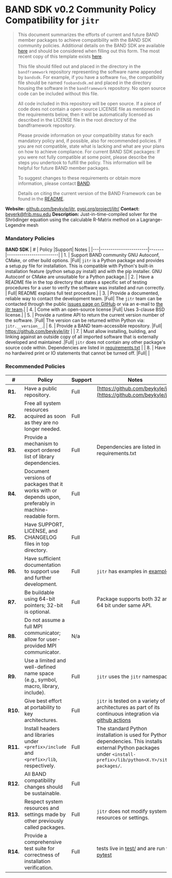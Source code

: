 # BAND SDK v0.2 Community Policy Compatibility for `jitr`


> This document summarizes the efforts of current and future BAND member packages to achieve compatibility with the BAND SDK community policies.  Additional details on the BAND SDK are available [here](/resources/sdkpolicies/bandsdk.md) and should be considered when filling out this form. The most recent copy of this template exists [here](/resources/sdkpolicies/template.md).
>
> This file should filled out and placed in the directory in the `bandframework` repository representing the software name appended by `bandsdk`.  For example, if you have a software `foo`, the compatibility file should be named `foobandsdk.md` and placed in the directory housing the software in the `bandframework` repository. No open source code can be included without this file.
>
> All code included in this repository will be open source.  If a piece of code does not contain a open-source LICENSE file as mentioned in the requirements below, then it will be automatically licensed as described in the LICENSE file in the root directory of the bandframework repository.
>
> Please provide information on your compatibility status for each mandatory policy and, if possible, also for recommended policies. If you are not compatible, state what is lacking and what are your plans on how to achieve compliance. For current BAND SDK packages: If you were not fully compatible at some point, please describe the steps you undertook to fulfill the policy. This information will be helpful for future BAND member packages.
>
> To suggest changes to these requirements or obtain more information, please contact [BAND](https://bandframework.github.io/team).
>
> Details on citing the current version of the BAND Framework can be found in the [README](https://github.com/bandframework/bandframework).


**Website:** [github.com/beykyle/jitr](https://github.com/beykyle/jitr), [pypi.org/project/jitr/](https://pypi.org/project/jitr/)
**Contact:** [beyerk@frib.msu.edu](mailto:beyerk@frib.msu.edu)
**Description:** Just-in-time-compiled solver for the Shrödinger equation using the calculable R-Matrix method on a Lagrange-Legendre mesh 

### Mandatory Policies

**BAND SDK**
| # | Policy                 |Support| Notes                   |
|---|-----------------------|-------|-------------------------|
| 1. | Support BAND community GNU Autoconf, CMake, or other build options. |Full| `jitr` is a Python package and provides a setup.py file for installation. This is compatible with Python's built-in installation feature (python setup.py install) and with the pip installer. GNU Autoconf or CMake are unsuitable for a Python package.|
| 2. | Have a README file in the top directory that states a specific set of testing procedures for a user to verify the software was installed and run correctly. | Full| README explains full test procedure.|
| 3. | Provide a documented, reliable way to contact the development team. |Full| The `jitr` team can be contacted through the public [issues page on GitHub](https://github.com/beykyle/jitr/issues) or via an e-mail to [the jitr team](https://github.com/beykyle/bandframework/tree/SUPPORT.rst).|
| 4. | Come with an open-source license |Full| Uses 3-clause BSD license.|
| 5. | Provide a runtime API to return the current version number of the software. |Full| The version can be returned within Python via: `jitr.__version__`.|
| 6. | Provide a BAND team-accessible repository. |Full| https://github.com/beykyle/jitr |
| 7. | Must allow installing, building, and linking against an outside copy of all imported software that is externally developed and maintained .|Full| `jitr` does not contain any other package's source code within. Dependencies are listed in [requirements.txt](https://github.com/beykyle/bandframework/tree/requirements.txt) |
| 8. |  Have no hardwired print or IO statements that cannot be turned off. |Full| |


### Recommended Policies

| # | Policy                 |Support| Notes                   |
|---|------------------------|-------|-------------------------|
|**R1.**| Have a public repository. |Full|  [https://github.com/beykyle/jitr](https://github.com/beykyle/jitr) |
|**R2.**| Free all system resources acquired as soon as they are no longer needed. |Full| |
|**R3.**| Provide a mechanism to export ordered list of library dependencies. |Full| Dependencies are listed in requirements.txt |
|**R4.**| Document versions of packages that it works with or depends upon, preferably in machine-readable form.  |Full|  |
|**R5.**| Have SUPPORT, LICENSE, and CHANGELOG files in top directory.  |Full|  |
|**R6.**| Have sufficient documentation to support use and further development.  |Full| `jitr` has examples in [examples/](https://github.com/beykyle/bandframework/tree/main/examples) |
|**R7.**| Be buildable using 64-bit pointers; 32-bit is optional. |Full| Package supports both 32 and 64 bit under same API.|
|**R8.**| Do not assume a full MPI communicator; allow for user-provided MPI communicator. |N/a| |
|**R9.**| Use a limited and well-defined name space (e.g., symbol, macro, library, include). |Full| `jitr` uses the `jitr` namespace |
|**R10.**| Give best effort at portability to key architectures. |Full| `jitr` is tested on a variety of architectures as part of its continuous integration via [github actions](https://github.com/beykyle/bandframework/tree/.github)|
|**R11.**| Install headers and libraries under `<prefix>/include` and `<prefix>/lib`, respectively. |Full| The standard Python installation is used for Python dependencies. This installs external Python packages under `<install-prefix>/lib/python<X.Y>/site-packages/`.|
|**R12.**| All BAND compatibility changes should be sustainable. |Full| |
|**R13.**| Respect system resources and settings made by other previously called packages. |Full| `jitr` does not modify system resources or settings.|
|**R14.**| Provide a comprehensive test suite for correctness of installation verification. |Full| tests live in [test/](https://github.com/beykyle/bandframework/tree/main/test/) and are run via [pytest](https://docs.pytest.org/en/stable/)|
